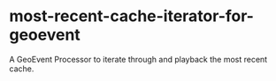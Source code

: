 # most-recent-cache-iterator-for-geoevent
A GeoEvent Processor to iterate through and playback the most recent cache.
